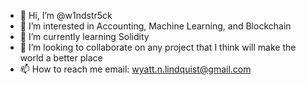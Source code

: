 - 👋 Hi, I’m @w1ndstr5ck
- 👀 I’m interested in Accounting, Machine Learning, and Blockchain
- 🌱 I’m currently learning Solidity
- 💞️ I’m looking to collaborate on any project that I think will make the world a better place
- 📫 How to reach me email: wyatt.n.lindquist@gmail.com

<!---
w1ndstr5ck/w1ndstr5ck is a ✨ special ✨ repository because its `README.md` (this file) appears on your GitHub profile.
You can click the Preview link to take a look at your changes.
--->
